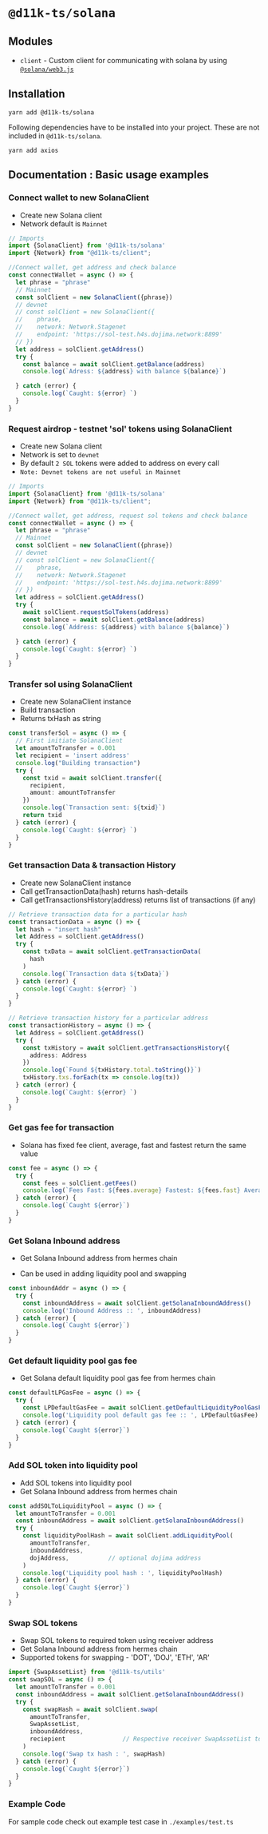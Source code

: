 # `@d11k-ts/solana`

## Modules

- `client` - Custom client for communicating with solana by
  using [`@solana/web3.js`](https://github.com/solana-labs/solana-web3.js)

## Installation

```
yarn add @d11k-ts/solana
```

Following dependencies have to be installed into your project. These are not included in `@d11k-ts/solana`.

```
yarn add axios
```

## Documentation : Basic usage examples

### Connect wallet to new SolanaClient

- Create new Solana client
- Network default is `Mainnet`

```ts
// Imports
import {SolanaClient} from '@d11k-ts/solana'
import {Network} from "@d11k-ts/client";

//Connect wallet, get address and check balance 
const connectWallet = async () => {
  let phrase = "phrase"
  // Mainnet
  const solClient = new SolanaClient({phrase})
  // devnet
  // const solClient = new SolanaClient({
  //    phrase, 
  //    network: Network.Stagenet
  //    endpoint: 'https://sol-test.h4s.dojima.network:8899'
  // })
  let address = solClient.getAddress()
  try {
    const balance = await solClient.getBalance(address)
    console.log(`Adress: ${address} with balance ${balance}`)

  } catch (error) {
    console.log(`Caught: ${error} `)
  }
}
```

### Request airdrop - testnet 'sol' tokens using SolanaClient

- Create new Solana client
- Network is set to `devnet`
- By default `2 SOL` tokens were added to address on every call
- `Note: Devnet tokens are not useful in Mainnet`

```ts
// Imports
import {SolanaClient} from '@d11k-ts/solana'
import {Network} from "@d11k-ts/client";

//Connect wallet, get address, request sol tokens and check balance 
const connectWallet = async () => {
  let phrase = "phrase"
  // Mainnet
  const solClient = new SolanaClient({phrase})
  // devnet
  // const solClient = new SolanaClient({
  //    phrase, 
  //    network: Network.Stagenet
  //    endpoint: 'https://sol-test.h4s.dojima.network:8899'
  // })
  let address = solClient.getAddress()
  try {
    await solClient.requestSolTokens(address)
    const balance = await solClient.getBalance(address)
    console.log(`Address: ${address} with balance ${balance}`)

  } catch (error) {
    console.log(`Caught: ${error} `)
  }
}
```

### Transfer sol using SolanaClient

- Create new SolanaClient instance
- Build transaction
- Returns txHash as string

```ts
const transferSol = async () => {
  // First initiate SolanaClient
  let amountToTransfer = 0.001
  let recipient = 'insert address'
  console.log("Building transaction")
  try {
    const txid = await solClient.transfer({
      recipient,
      amount: amountToTransfer
    })
    console.log(`Transaction sent: ${txid}`)
    return txid
  } catch (error) {
    console.log(`Caught: ${error} `)
  }
}
```

### Get transaction Data & transaction History

- Create new SolanaClient instance
- Call getTransactionData(hash) returns hash-details
- Call getTransactionsHistory(address) returns list of transactions (if any)

```ts
// Retrieve transaction data for a particular hash
const transactionData = async () => {
  let hash = "insert hash"
  let Address = solClient.getAddress()
  try {
    const txData = await solClient.getTransactionData(
      hash
    )
    console.log(`Transaction data ${txData}`)
  } catch (error) {
    console.log(`Caught: ${error} `)
  }
}

// Retrieve transaction history for a particular address
const transactionHistory = async () => {
  let Address = solClient.getAddress()
  try {
    const txHistory = await solClient.getTransactionsHistory({
      address: Address
    })
    console.log(`Found ${txHistory.total.toString()}`)
    txHistory.txs.forEach(tx => console.log(tx))
  } catch (error) {
    console.log(`Caught: ${error} `)
  }
}
```

### Get gas fee for transaction

- Solana has fixed fee client, average, fast and fastest return the same value

```ts
const fee = async () => {
  try {
    const fees = solClient.getFees()
    console.log(`Fees Fast: ${fees.average} Fastest: ${fees.fast} Average: ${fees.slow}`)
  } catch (error) {
    console.log(`Caught ${error}`)
  }
}
```

### Get Solana Inbound address

- Get Solana Inbound address from hermes chain

- Can be used in adding liquidity pool and swapping

```ts
const inboundAddr = async () => {
  try {
    const inboundAddress = await solClient.getSolanaInboundAddress()
    console.log('Inbound Address :: ', inboundAddress)
  } catch (error) {
    console.log(`Caught ${error}`)
  }
}
```

### Get default liquidity pool gas fee

- Get Solana default liquidity pool gas fee from hermes chain

```ts
const defaultLPGasFee = async () => {
  try {
    const LPDefaultGasFee = await solClient.getDefaultLiquidityPoolGasFee()
    console.log('Liquidity pool default gas fee :: ', LPDefaultGasFee)
  } catch (error) {
    console.log(`Caught ${error}`)
  }
}
```

### Add SOL token into liquidity pool

- Add SOL tokens into liquidity pool
- Get Solana Inbound address from hermes chain

```ts
const addSOLToLiquidityPool = async () => {
  let amountToTransfer = 0.001
  const inboundAddress = await solClient.getSolanaInboundAddress()
  try {
    const liquidityPoolHash = await solClient.addLiquidityPool(
      amountToTransfer,
      inboundAddress,
      dojAddress,           // optional dojima address
    )
    console.log('Liquidity pool hash : ', liquidityPoolHash)
  } catch (error) {
    console.log(`Caught ${error}`)
  }
}
```

### Swap SOL tokens

- Swap SOL tokens to required token using receiver address
- Get Solana Inbound address from hermes chain
- Supported tokens for swapping - 'DOT', 'DOJ', 'ETH', 'AR'

```ts
import {SwapAssetList} from '@d11k-ts/utils'
const swapSOL = async () => {
  let amountToTransfer = 0.001
  const inboundAddress = await solClient.getSolanaInboundAddress()
  try {
    const swapHash = await solClient.swap(
      amountToTransfer,
      SwapAssetList,
      inboundAddress,
      reciepient                // Respective receiver SwapAssetList token address
    )
    console.log('Swap tx hash : ', swapHash)
  } catch (error) {
    console.log(`Caught ${error}`)
  }
}
```

### Example Code

For sample code check out example test case in `./examples/test.ts`